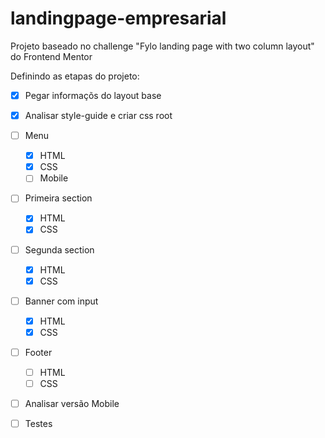 # landingpage-empresarial

Projeto baseado no challenge "Fylo landing page with two column layout" do Frontend Mentor

Definindo as etapas do projeto:

- [X] Pegar informaçõs do layout base
- [X] Analisar style-guide e criar css root

- [ ] Menu
    - [X] HTML
    - [X] CSS
    - [ ] Mobile
- [ ] Primeira section
    - [X] HTML
    - [X] CSS
- [ ] Segunda section
    - [X] HTML
    - [X] CSS
- [ ] Banner com input
    - [X] HTML
    - [X] CSS
- [ ] Footer
    - [ ] HTML
    - [ ] CSS

- [ ] Analisar versão Mobile
- [ ] Testes